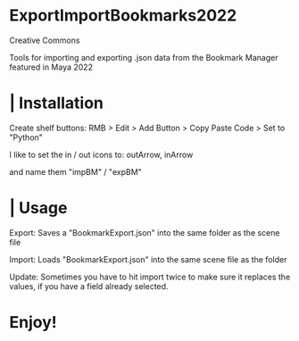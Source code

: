 # ExportImportBookmarks2022
Creative Commons

Tools for importing and exporting .json data from the Bookmark Manager featured in Maya 2022



#  | Installation

Create shelf buttons:   RMB > Edit > Add Button > Copy Paste Code > Set to "Python"

I like to set the in / out icons to: outArrow, inArrow

and name them "impBM" / "expBM"


#  | Usage

Export: Saves a "BookmarkExport.json" into the same folder as the scene file

Import: Loads "BookmarkExport.json" into the same scene file as the folder

Update: Sometimes you have to hit import twice to make sure it replaces the values, if you have a field already selected.

#  Enjoy!
